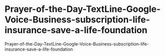 # Prayer-of-the-Day-TextLine-Google-Voice-Business-subscription-life-insurance-save-a-life-foundation
Prayer-of-the-Day-TextLine-Google-Voice-Business-subscription-life-insurance-save-a-life-foundation
